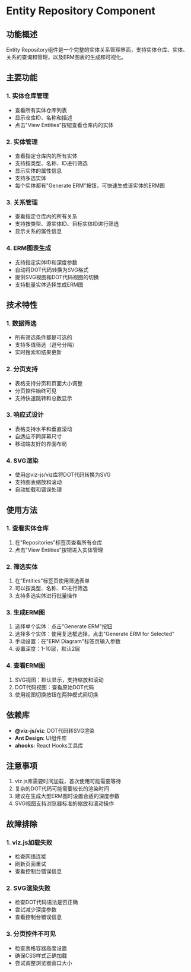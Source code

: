 # Entity Repository Component

## 功能概述

Entity Repository组件是一个完整的实体关系管理界面，支持实体仓库、实体、关系的查询和管理，以及ERM图表的生成和可视化。

## 主要功能

### 1. 实体仓库管理
- 查看所有实体仓库列表
- 显示仓库ID、名称和描述
- 点击"View Entities"按钮查看仓库内的实体

### 2. 实体管理
- 查看指定仓库内的所有实体
- 支持按类型、名称、ID进行筛选
- 显示实体的属性信息
- 支持多选实体
- 每个实体都有"Generate ERM"按钮，可快速生成该实体的ERM图

### 3. 关系管理
- 查看指定仓库内的所有关系
- 支持按类型、源实体ID、目标实体ID进行筛选
- 显示关系的属性信息

### 4. ERM图表生成
- 支持指定实体ID和深度参数
- 自动将DOT代码转换为SVG格式
- 提供SVG视图和DOT代码视图的切换
- 支持批量实体选择生成ERM图

## 技术特性

### 1. 数据筛选
- 所有筛选条件都是可选的
- 支持多值筛选（逗号分隔）
- 实时搜索和结果更新

### 2. 分页支持
- 表格支持分页和页面大小调整
- 分页控件始终可见
- 支持快速跳转和总数显示

### 3. 响应式设计
- 表格支持水平和垂直滚动
- 自适应不同屏幕尺寸
- 移动端友好的界面布局

### 4. SVG渲染
- 使用@viz-js/viz库将DOT代码转换为SVG
- 支持图表缩放和滚动
- 自动加载和错误处理

## 使用方法

### 1. 查看实体仓库
1. 在"Repositories"标签页查看所有仓库
2. 点击"View Entities"按钮进入实体管理

### 2. 筛选实体
1. 在"Entities"标签页使用筛选表单
2. 可以按类型、名称、ID进行筛选
3. 支持多选实体进行批量操作

### 3. 生成ERM图
1. 选择单个实体：点击"Generate ERM"按钮
2. 选择多个实体：使用复选框选择，点击"Generate ERM for Selected"
3. 手动设置：在"ERM Diagram"标签页输入参数
4. 设置深度：1-10层，默认2层

### 4. 查看ERM图
1. SVG视图：默认显示，支持缩放和滚动
2. DOT代码视图：查看原始DOT代码
3. 使用视图切换按钮在两种模式间切换

## 依赖库

- **@viz-js/viz**: DOT代码转SVG渲染
- **Ant Design**: UI组件库
- **ahooks**: React Hooks工具库

## 注意事项

1. viz.js库需要时间加载，首次使用可能需要等待
2. 复杂的DOT代码可能需要较长的渲染时间
3. 建议在生成大型ERM图时设置合适的深度参数
4. SVG视图支持浏览器标准的缩放和滚动操作

## 故障排除

### 1. viz.js加载失败
- 检查网络连接
- 刷新页面重试
- 查看控制台错误信息

### 2. SVG渲染失败
- 检查DOT代码语法是否正确
- 尝试减少深度参数
- 查看控制台错误信息

### 3. 分页控件不可见
- 检查表格容器高度设置
- 确保CSS样式正确加载
- 尝试调整浏览器窗口大小
